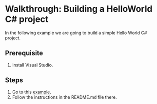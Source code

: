 # Walkthrough: Building a HelloWorld C# project

In the following example we are going to build a simple Hello World C# project.

## Prerequisite
1. Install Visual Studio.

## Steps
1. Go to this [example](../../../../Examples/MsBuildHelloWorld/HelloWorldCS/).
2. Follow the instructions in the README.md file there.